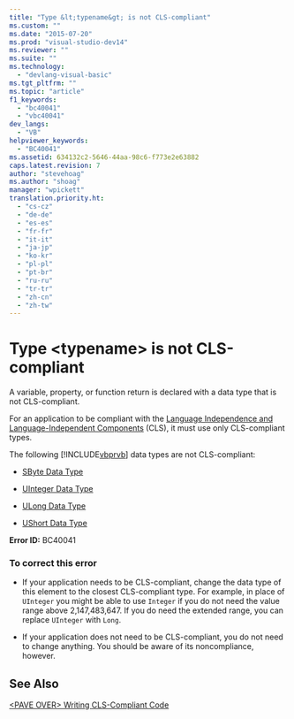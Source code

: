 ```yaml
---
title: "Type &lt;typename&gt; is not CLS-compliant"
ms.custom: ""
ms.date: "2015-07-20"
ms.prod: "visual-studio-dev14"
ms.reviewer: ""
ms.suite: ""
ms.technology: 
  - "devlang-visual-basic"
ms.tgt_pltfrm: ""
ms.topic: "article"
f1_keywords: 
  - "bc40041"
  - "vbc40041"
dev_langs: 
  - "VB"
helpviewer_keywords: 
  - "BC40041"
ms.assetid: 634132c2-5646-44aa-98c6-f773e2e63882
caps.latest.revision: 7
author: "stevehoag"
ms.author: "shoag"
manager: "wpickett"
translation.priority.ht: 
  - "cs-cz"
  - "de-de"
  - "es-es"
  - "fr-fr"
  - "it-it"
  - "ja-jp"
  - "ko-kr"
  - "pl-pl"
  - "pt-br"
  - "ru-ru"
  - "tr-tr"
  - "zh-cn"
  - "zh-tw"
---
```

# Type &lt;typename&gt; is not CLS-compliant
A variable, property, or function return is declared with a data type that is not CLS-compliant.  
  
 For an application to be compliant with the [Language Independence and Language-Independent Components](../Topic/Language%20Independence%20and%20Language-Independent%20Components.md) (CLS), it must use only CLS-compliant types.  
  
 The following [!INCLUDE[vbprvb](../../../csharp/programming-guide/concepts/linq/includes/vbprvb_md.md)] data types are not CLS-compliant:  
  
-   [SByte Data Type](../../../visual-basic/language-reference/data-types/sbyte-data-type.md)  
  
-   [UInteger Data Type](../../../visual-basic/language-reference/data-types/uinteger-data-type.md)  
  
-   [ULong Data Type](../../../visual-basic/language-reference/data-types/ulong-data-type.md)  
  
-   [UShort Data Type](../../../visual-basic/language-reference/data-types/ushort-data-type.md)  
  
 **Error ID:** BC40041  
  
### To correct this error  
  
-   If your application needs to be CLS-compliant, change the data type of this element to the closest CLS-compliant type. For example, in place of `UInteger` you might be able to use `Integer` if you do not need the value range above 2,147,483,647. If you do need the extended range, you can replace `UInteger` with `Long`.  
  
-   If your application does not need to be CLS-compliant, you do not need to change anything. You should be aware of its noncompliance, however.  
  
## See Also  
 [\<PAVE OVER> Writing CLS-Compliant Code](http://msdn.microsoft.com/en-us/4c705105-69a2-4e5e-b24e-0633bc32c7f3)